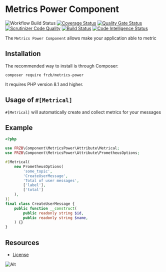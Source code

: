 Metrics Power Component
=============================

![Workflow Build Status](https://github.com/fractalzombie/frzb-metrics-power/actions/workflows/build.yml/badge.svg?event=push)
[![Coverage Status](https://coveralls.io/repos/github/fractalzombie/frzb-metrics-power/badge.svg)](https://coveralls.io/github/fractalzombie/frzb-metrics-power)
[![Quality Gate Status](https://sonarcloud.io/api/project_badges/measure?project=fractalzombie_frzb-metrics-power&metric=alert_status)](https://sonarcloud.io/summary/new_code?id=fractalzombie_frzb-metrics-power)
[![Scrutinizer Code Quality](https://scrutinizer-ci.com/g/fractalzombie/frzb-metrics-power/badges/quality-score.png?b=main)](https://scrutinizer-ci.com/g/fractalzombie/frzb-metrics-power/?branch=main)
[![Build Status](https://scrutinizer-ci.com/g/fractalzombie/frzb-metrics-power/badges/build.png?b=main)](https://scrutinizer-ci.com/g/fractalzombie/frzb-metrics-power/build-status/main)
[![Code Intelligence Status](https://scrutinizer-ci.com/g/fractalzombie/frzb-metrics-power/badges/code-intelligence.svg?b=main)](https://scrutinizer-ci.com/code-intelligence)

The `Metrics Power Component` allows make your application able to metric

Installation
------------
The recommended way to install is through Composer:

```
composer require frzb/metrics-power
```

It requires PHP version 8.1 and higher.

Usage of `#[Metrical]`
-----
`#[Metrical]` will automatically create and collect metrics for your messages

Example
-------

```php
<?php

use FRZB\Component\MetricsPower\Attribute\Metrical;
use FRZB\Component\MetricsPower\Attribute\PrometheusOptions;

#[Metrical(
    new PrometheusOptions(
        'some_topic',
        'CreateUserMessage',
        'Total of user messages',
        ['label'],
        ['total']
    ),
)]
final class CreateUserMessage {
    public function __construct(
        public readonly string $id,
        public readonly string $name,
    ) {}
}
```

Resources
---------
* [License](https://github.com/fractalzombie/frzb-metrics-power/blob/main/LICENSE.md)

![Alt](https://repobeats.axiom.co/api/embed/854420235662fb76f86b6e5c72b4eb083185916e.svg "Metrics Power Component")
